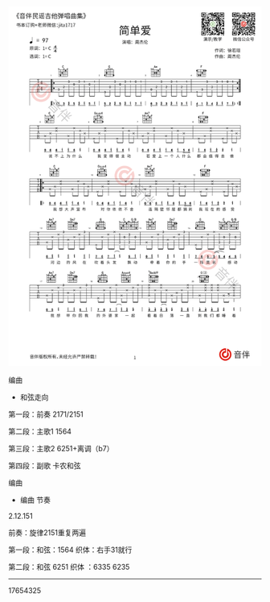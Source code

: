 ![](image_1.20fa26a3.png)



编曲

- 和弦走向

第一段：前奏 2171/2151

第二段：主歌1 1564

第三段：主歌2 6251+离调（b7）

第四段：副歌 卡农和弦

编曲

- 编曲 节奏

2.12.151

前奏：旋律2151重复两遍

第一段：和弦：1564 织体：右手31就行

第二段：和弦 6251 织体 ：6335 6235










-----
17654325

